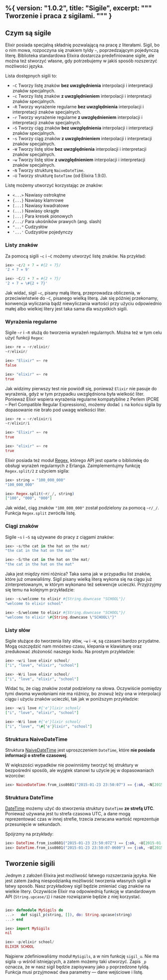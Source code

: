 %{
  version: "1.0.2",
  title: "Sigile",
  excerpt: """
  Tworzenie i praca z sigilami.
  """
}
---

## Czym są sigile

Elixir posiada specjalną składnię pozwalającą na pracę z literałami.
Sigil, bo o nim mowa, rozpoczyna się znakiem tyldy `~`, poprzedzającym pojedynczą literę.
Biblioteka standardowa Elixira dostarcza predefiniowane sigile, ale można też stworzyć własne, gdy potrzebujemy w jakiś sposób rozszerzyć możliwości języka.

Lista dostępnych sigili to:

  - `~C` Tworzy listę znaków **bez uwzględnienia** interpolacji i interpretacji znaków specjalnych.
  - `~c` Tworzy listę znaków **z uwzględnieniem** interpolacji i interpretacji znaków specjalnych.
  - `~R` Tworzy wyrażenie regularne **bez uwzględnienia** interpolacji i interpretacji znaków specjalnych.
  - `~r` Tworzy wyrażenie regularne **z uwzględnieniem** interpolacji i interpretacji znaków specjalnych.
  - `~S` Tworzy ciąg znaków **bez uwzględnienia** interpolacji i interpretacji znaków specjalnych.
  - `~s` Tworzy ciąg znaków **z uwzględnieniem** interpolacji i interpretacji znaków specjalnych.
  - `~W` Tworzy listę słów **bez uwzględnienia** interpolacji i interpretacji znaków specjalnych.
  - `~w` Tworzy listę słów **z uwzględnieniem** interpolacji i interpretacji znaków specjalnych.
  - `~N` Tworzy strukturę `NaiveDateTime`.
  - `~U` Tworzy strukturę `DateTime` (od Elixira 1.9.0).

Listę możemy utworzyć korzystając ze znaków:

  - `<...>` Nawiasy ostrokątne
  - `{...}` Nawiasy klamrowe
  - `[...]` Nawiasy kwadratowe
  - `(...)` Nawiasy okrągłe
  - `|...|` Para kresek pionowych
  - `/.../` Para ukośników prawych (ang. slash)
  - `"..."` Cudzysłów
  - `'...'` Cudzysłów pojedynczy

### Listy znaków

Za pomocą sigili `~c` i `~C` możemy utworzyć listę znaków.
Na przykład:

```elixir
iex> ~c/2 + 7 = #{2 + 7}/
'2 + 7 = 9'

iex> ~C/2 + 7 = #{2 + 7}/
'2 + 7 = \#{2 + 7}'
```

Jak widać, sigil `~c`, pisany małą literą, przeprowadza obliczenia, w przeciwieństwie do `~C`, pisanego wielką literą.
Jak się później przekonamy, konwencja wyliczania bądź niewyliczania wartości przy użyciu odpowiednio małej albo wielkiej litery jest taka sama dla wszystkich sigili.

### Wyrażenia regularne

Sigile `~r` i `~R` służą do tworzenia wyrażeń regularnych.
Można też w tym celu użyć funkcji `Regex`:

```elixir
iex> re = ~r/elixir/
~r/elixir/

iex> "Elixir" =~ re
false

iex> "elixir" =~ re
true
```

Jak widzimy pierwszy test nie powiódł się, ponieważ `Elixir` nie pasuje do wyrażenia, gdyż w tym przypadku uwzględniona była wielkość liter.
Ponieważ Elixir wspiera wyrażenia regularne kompatybilne z Perlem (PCRE – Perl Compatible Regular Expressions), możemy dodać `i` na końcu sigila by dopasowanie nie brało pod uwagę wielkości liter.

```elixir
iex> re = ~r/elixir/i
~r/elixir/i

iex> "Elixir" =~ re
true

iex> "elixir" =~ re
true
```

Elixir posiada też moduł [Regex](https://hexdocs.pm/elixir/Regex.html), którego API jest oparte o bibliotekę do obsługi wyrażeń regularnych z Erlanga.
Zaimplementujmy funkcję `Regex.split/2` z użyciem sigila:

```elixir
iex> string = "100_000_000"
"100_000_000"

iex> Regex.split(~r/_/, string)
["100", "000", "000"]
```

Jak widać, ciąg znaków  `"100_000_000"` został podzielony za pomocą `~r/_/`.
Funkcja `Regex.split` zwróciła listę.

### Ciągi znaków

Sigile `~s` i `~S` są używane do pracy z ciągami znaków:

```elixir
iex> ~s/the cat in the hat on the mat/
"the cat in the hat on the mat"

iex> ~S/the cat in the hat on the mat/
"the cat in the hat on the mat"
```
Jaka jest między nimi różnica? Taka sama jak w przypadku list znaków, które już omawialiśmy.
Sigil pisany wielką literą wykona się na ciągu już zinterpretowanym, w którym wykonano też sekwencje ucieczki.
Przyjrzyjmy się temu na kolejnym przykładzie:

```elixir
iex> ~s/welcome to elixir #{String.downcase "SCHOOL"}/
"welcome to elixir school"

iex> ~S/welcome to elixir #{String.downcase "SCHOOL"}/
"welcome to elixir \#{String.downcase \"SCHOOL\"}"
```

### Listy słów

Sigile służące do tworzenia listy słów, `~w` i `~W`, są czasami bardzo przydatne.
Mogą oszczędzić nam mnóstwo czasu, klepania w klawiaturę oraz zredukować złożoność naszego kodu.
Na prostym przykładzie:

```elixir
iex> ~w/i love elixir school/
["i", "love", "elixir", "school"]

iex> ~W/i love elixir school/
["i", "love", "elixir", "school"]
```

Widać tu, że ciąg znaków został podzielony na słowa.
Oczywiście pomiędzy tymi dwoma wywołaniami nie ma różnicy, bo znowuż leży ona w interpolacji ciągu i użyciu znaków ucieczki, tak jak w poniższym przykładzie:

```elixir
iex> ~w/i love #{'e'}lixir school/
["i", "love", "elixir", "school"]

iex> ~W/i love #{'e'}lixir school/
["i", "love", "\#{'e'}lixir", "school"]
```

### Struktura NaiveDateTime

Struktura [NaiveDateTime](https://hexdocs.pm/elixir/NaiveDateTime.html) jest uproszczeniem `DateTime`, które **nie posiada informacji o strefie czasowej**.

W większości wypadków nie powinniśmy tworzyć tej struktury w bezpośredni sposób, ale wyjątek stanowi tu użycie jej w dopasowaniach wzorców:

```elixir
iex> NaiveDateTime.from_iso8601("2015-01-23 23:50:07") == {:ok, ~N[2015-01-23 23:50:07]}
```

### Struktura DateTime

[DateTime](https://hexdocs.pm/elixir/DateTime.html) możemy użyć do stworzenia struktury `DateTime` **ze strefą UTC**.
Ponieważ używana jest tu strefa czasowa UTC, a dane mogą reprezentować czas w innej strefie, trzecia zwracana wartość reprezentuje przesunięcie w sekundach.

Spójrzmy na przykłady:

```elixir
iex> DateTime.from_iso8601("2015-01-23 23:50:07Z") == {:ok, ~U[2015-01-23 23:50:07Z], 0}
iex> DateTime.from_iso8601("2015-01-23 23:50:07-0600") == {:ok, ~U[2015-01-24 05:50:07Z], -21600}
```

## Tworzenie sigili

Jednym z założeń Elixira jest możliwość łatwego rozszerzania języka.
Nie jest zatem żadną niespodzianką możliwość tworzenia własnych sigili w łatwy sposób.
Nasz przykładowy sigil będzie zmieniać ciąg znaków na wielkie litery.
Oczywiście Elixir ma odpowiednią funkcję w standardowym API (`String.upcase/1`) i nasze rozwiązanie będzie z niej korzystać.

```elixir

iex> defmodule MySigils do
...>   def sigil_p(string, []), do: String.upcase(string)
...> end

iex> import MySigils
nil

iex> ~p/elixir school/
ELIXIR SCHOOL
```

Najpierw zdefiniowaliśmy moduł `MySigils`, a w nim funkcję `sigil_u`.
Nie ma sigila `~p` wśród istniejących, a zatem możemy taki utworzyć.
Zapis `_p` oznacza, że w nasz sigil będzie zapisywany jako `p` poprzedzone tyldą.
Funkcja musi przyjmować dwa parametry — dane wejściowe i listę.
